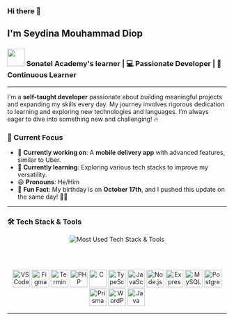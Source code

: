 ### Hi there 👋

## I'm Seydina Mouhammad Diop

### <img width="40" src="https://reussirbusiness.com/wp-content/uploads/2017/11/Logo-Sonatel-Academy-480_1-1.png"/> Sonatel Academy's learner | 💻 Passionate Developer | 🚀 Continuous Learner

---

I'm a **self-taught developer** passionate about building meaningful projects and expanding my skills every day. My journey involves rigorous dedication to learning and exploring new technologies and languages. I’m always eager to dive into something new and challenging! 🔥

### 🚀 Current Focus
- 🔭 **Currently working on**: A **mobile delivery app** with advanced features, similar to Uber.
- 🌱 **Currently learning**: Exploring various tech stacks to improve my versatility.
- 😄 **Pronouns**: He/Him
- 🎉 **Fun Fact**: My birthday is on **October 17th**, and I pushed this update on the same day! 🎁😂

---

### 🛠️ Tech Stack & Tools

<div align="center">

<img src="https://img.shields.io/badge/MOST%20USED-TECH%20STACK%20%26%20TOOLS-FF69B4?style=for-the-badge&logo=github&logoColor=white" alt="Most Used Tech Stack & Tools">

<br/><br/>

<img width="40" src="https://cdn.svgporn.com/logos/visual-studio-code.svg" alt="VSCode"/>
<img width="40" src="https://cdn.svgporn.com/logos/figma.svg" alt="Figma"/>
<img width="40" src="https://cdn.svgporn.com/logos/terminal.svg" alt="Terminal"/>
<img width="40" src="https://camo.githubusercontent.com/947129b878be305615187fcb938d0658ae8780b287f1867175972bd45a933338/68747470733a2f2f63646e2e737667706f726e2e636f6d2f6c6f676f732f7068702e737667" alt="PHP"/>
<img width="40" src="https://upload.wikimedia.org/wikipedia/commons/1/18/C_Programming_Language.svg" alt="C"/>
<img width="40" src="https://raw.githubusercontent.com/gilbarbara/logos/master/logos/typescript-icon.svg" alt="TypeScript"/>
<img width="40" src="https://raw.githubusercontent.com/gilbarbara/logos/master/logos/javascript.svg" alt="JavaScript"/>
<img width="40" src="https://upload.wikimedia.org/wikipedia/commons/thumb/d/d9/Node.js_logo.svg/640px-Node.js_logo.svg.png" alt="Node.js"/>
<img width="40" src="https://images.credly.com/images/1c2c86e1-16ce-4e4d-a425-d1ac96bb026d/express.png" alt="Express.js"/>
<img width="40" src="https://cdn.svgporn.com/logos/mysql.svg" alt="MySQL"/>
<img width="40" src="https://cdn.svgporn.com/logos/postgresql.svg" alt="PostgreSQL"/>
<img width="40" src="https://icons.veryicon.com/png/o/business/vscode-program-item-icon/prisma.png" alt="Prisma"/>
<img width="40" src="https://camo.githubusercontent.com/ea5259d80ab25b1c8503c02988914a77793e5a9a4ae17fa323ff73365446a488/68747470733a2f2f63646e2e737667706f726e2e636f6d2f6c6f676f732f776f726470726573732d69636f6e2e737667" alt="WordPress"/>
<img width="40" src="https://camo.githubusercontent.com/581002fd9eaf5806fc757d20d3e3981503b053549a17152cde753626e99fb536/68747470733a2f2f63646e2e737667706f726e2e636f6d2f6c6f676f732f6a6176612e737667" alt="Java"/>

</div>

---

<!-- Optional Section -->
<!--
Feel free to explore my repositories and projects. Here are some ideas for further customization:

- 👯 I’m looking to collaborate on ...
- 🤔 I’m looking for help with ...
- 💬 Ask me about ...
- 📫 How to reach me: ...
-->
